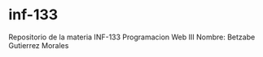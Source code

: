 # inf-133
Repositorio de la materia INF-133 Programacion Web III
Nombre: Betzabe Gutierrez Morales


